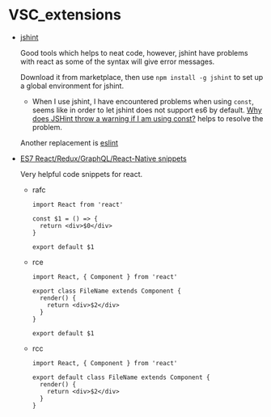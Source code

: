 # VSC_extensions

- [jshint](https://marketplace.visualstudio.com/items?itemName=dbaeumer.jshint)

    Good tools which helps to neat code, however, jshint have problems with react as some of the syntax will give error messages.

    Download it from marketplace, then use `npm install -g jshint` to set up a global environment for jshint.

    - When I use jshint, I have encountered problems when using `const`, seems like in order to let jshint does not support es6 by default. [Why does JSHint throw a warning if I am using const?](https://stackoverflow.com/questions/27441803/why-does-jshint-throw-a-warning-if-i-am-using-const) helps to resolve the problem.

    Another replacement is [eslint](https://marketplace.visualstudio.com/items?itemName=dbaeumer.vscode-eslint)

- [ES7 React/Redux/GraphQL/React-Native snippets](https://marketplace.visualstudio.com/items?itemName=dsznajder.es7-react-js-snippets)

    Very helpful code snippets for react.

    - rafc
    
        ```
        import React from 'react'

        const $1 = () => {
          return <div>$0</div>
        }

        export default $1
        ```
    - rce
    
        ```
        import React, { Component } from 'react'

        export class FileName extends Component {
          render() {
            return <div>$2</div>
          }
        }

        export default $1

        ```
       
    - rcc
    
        ```
        import React, { Component } from 'react'

        export default class FileName extends Component {
          render() {
            return <div>$2</div>
          }
        }
        
        ```
